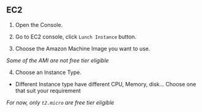 ## EC2

1. Open the Console.

2. Go to EC2 console, click `Lunch Instance` button.

3. Choose the Amazon Machine Image you want to use.

 *Some of the AMI are not free tier eligible*

4. Choose an Instance Type.

 * Different Instance type have different CPU, Memory, disk... Choose one that suit your requirement

 *For now, only `t2.micro` are free tier eligible*
